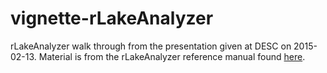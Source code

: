 # vignette-rLakeAnalyzer
rLakeAnalyzer walk through from the presentation given at DESC on 2015-02-13. Material is from the rLakeAnalyzer reference manual found [here](http://cran.r-project.org/web/packages/rLakeAnalyzer/rLakeAnalyzer.pdf).
